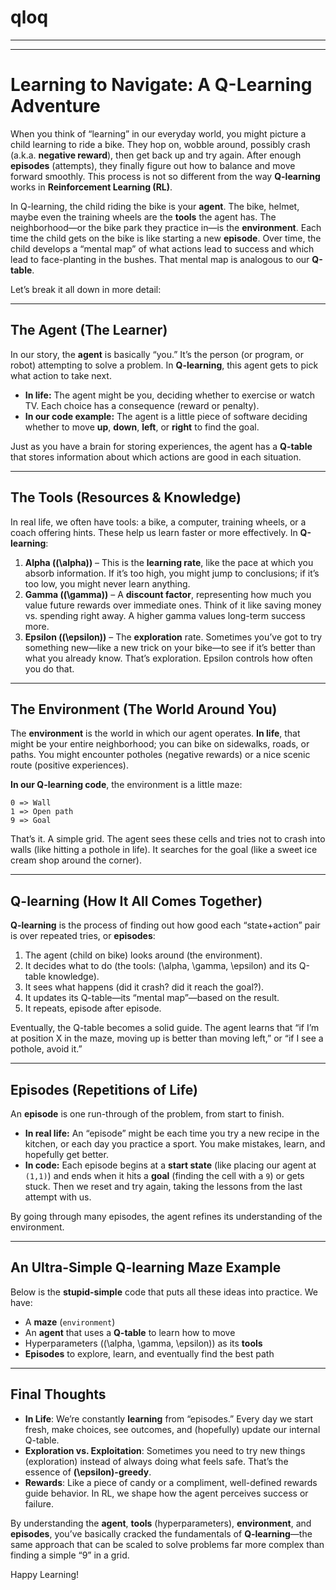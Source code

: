 # qloq

---
---

# Learning to Navigate: A Q-Learning Adventure

When you think of “learning” in our everyday world, you might picture a child learning to ride a bike. They hop on, wobble around, possibly crash (a.k.a. **negative reward**), then get back up and try again. After enough **episodes** (attempts), they finally figure out how to balance and move forward smoothly. This process is not so different from the way **Q-learning** works in **Reinforcement Learning (RL)**. 

In Q-learning, the child riding the bike is your **agent**. The bike, helmet, maybe even the training wheels are the **tools** the agent has. The neighborhood—or the bike park they practice in—is the **environment**. Each time the child gets on the bike is like starting a new **episode**. Over time, the child develops a “mental map” of what actions lead to success and which lead to face-planting in the bushes. That mental map is analogous to our **Q-table**.

Let’s break it all down in more detail:

---

## The Agent (The Learner)

In our story, the **agent** is basically “you.” It’s the person (or program, or robot) attempting to solve a problem. In **Q-learning**, this agent gets to pick what action to take next. 

- **In life:** The agent might be you, deciding whether to exercise or watch TV. Each choice has a consequence (reward or penalty).  
- **In our code example:** The agent is a little piece of software deciding whether to move **up**, **down**, **left**, or **right** to find the goal.

Just as you have a brain for storing experiences, the agent has a **Q-table** that stores information about which actions are good in each situation.

---

## The Tools (Resources & Knowledge)

In real life, we often have tools: a bike, a computer, training wheels, or a coach offering hints. These help us learn faster or more effectively. In **Q-learning**:

1. **Alpha (\(\alpha\))** – This is the **learning rate**, like the pace at which you absorb information. If it’s too high, you might jump to conclusions; if it’s too low, you might never learn anything.  
2. **Gamma (\(\gamma\))** – A **discount factor**, representing how much you value future rewards over immediate ones. Think of it like saving money vs. spending right away. A higher gamma values long-term success more.  
3. **Epsilon (\(\epsilon\))** – The **exploration** rate. Sometimes you’ve got to try something new—like a new trick on your bike—to see if it’s better than what you already know. That’s exploration. Epsilon controls how often you do that.

---

## The Environment (The World Around You)

The **environment** is the world in which our agent operates. **In life**, that might be your entire neighborhood; you can bike on sidewalks, roads, or paths. You might encounter potholes (negative rewards) or a nice scenic route (positive experiences). 

**In our Q-learning code**, the environment is a little maze:
```  
0 => Wall  
1 => Open path  
9 => Goal
```
That’s it. A simple grid. The agent sees these cells and tries not to crash into walls (like hitting a pothole in life). It searches for the goal (like a sweet ice cream shop around the corner).

---

## Q-learning (How It All Comes Together)

**Q-learning** is the process of finding out how good each “state+action” pair is over repeated tries, or **episodes**:

1. The agent (child on bike) looks around (the environment).  
2. It decides what to do (the tools: \(\alpha, \gamma, \epsilon\) and its Q-table knowledge).  
3. It sees what happens (did it crash? did it reach the goal?).  
4. It updates its Q-table—its “mental map”—based on the result.  
5. It repeats, episode after episode.

Eventually, the Q-table becomes a solid guide. The agent learns that “if I’m at position X in the maze, moving up is better than moving left,” or “if I see a pothole, avoid it.”

---

## Episodes (Repetitions of Life)

An **episode** is one run-through of the problem, from start to finish. 

- **In real life:** An “episode” might be each time you try a new recipe in the kitchen, or each day you practice a sport. You make mistakes, learn, and hopefully get better.  
- **In code:** Each episode begins at a **start state** (like placing our agent at `(1,1)`) and ends when it hits a **goal** (finding the cell with a `9`) or gets stuck. Then we reset and try again, taking the lessons from the last attempt with us.

By going through many episodes, the agent refines its understanding of the environment. 

---

## An Ultra-Simple Q-learning Maze Example

Below is the **stupid-simple** code that puts all these ideas into practice. We have:

- A **maze** (`environment`)  
- An **agent** that uses a **Q-table** to learn how to move  
- Hyperparameters (\(\alpha, \gamma, \epsilon\)) as its **tools**  
- **Episodes** to explore, learn, and eventually find the best path

---

## Final Thoughts

- **In Life**: We’re constantly **learning** from “episodes.” Every day we start fresh, make choices, see outcomes, and (hopefully) update our internal Q-table.  
- **Exploration vs. Exploitation**: Sometimes you need to try new things (exploration) instead of always doing what feels safe. That’s the essence of **\(\epsilon\)-greedy**.  
- **Rewards**: Like a piece of candy or a compliment, well-defined rewards guide behavior. In RL, we shape how the agent perceives success or failure.  

By understanding the **agent**, **tools** (hyperparameters), **environment**, and **episodes**, you’ve basically cracked the fundamentals of **Q-learning**—the same approach that can be scaled to solve problems far more complex than finding a simple “9” in a grid. 

Happy Learning!
